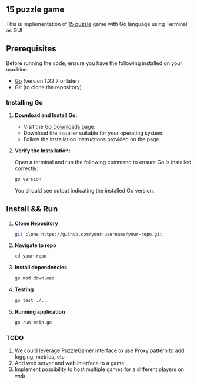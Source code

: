 ## 15 puzzle game

This is implementation  of [15 puzzle](https://en.wikipedia.org/wiki/15_puzzle) game with Go language using Terminal as GUI

## Prerequisites

Before running the code, ensure you have the following installed on your machine:

- [Go](https://golang.org/dl/) (version 1.22.7 or later)
- Git (to clone the repository)

### Installing Go

1. **Download and Install Go:**

    - Visit the [Go Downloads page](https://golang.org/dl/).
    - Download the installer suitable for your operating system.
    - Follow the installation instructions provided on the page.

2. **Verify the Installation:**

   Open a terminal and run the following command to ensure Go is installed correctly:

   ```sh
   go version
   ```
   You should see output indicating the installed Go version.

## Install && Run 

1. **Clone Repository**
   ```sh
   git clone https://github.com/your-username/your-repo.git
   ```
2. **Navigate to repo**
   ```sh
   cd your-repo
   ```
3. **Install dependencies** 
   ```sh
   go mod download
   ```
4. **Testing** 
   ```sh
   go test ./...
   ```
5. **Running application** 
   ```sh
   go run main.go
   ```

### TODO

1. We could leverage PuzzleGamer interface to use Proxy pattern to add logging, metrics, etc
2. Add web server and web interface to a game
3. Implement possibility to host multiple games for a different players on web